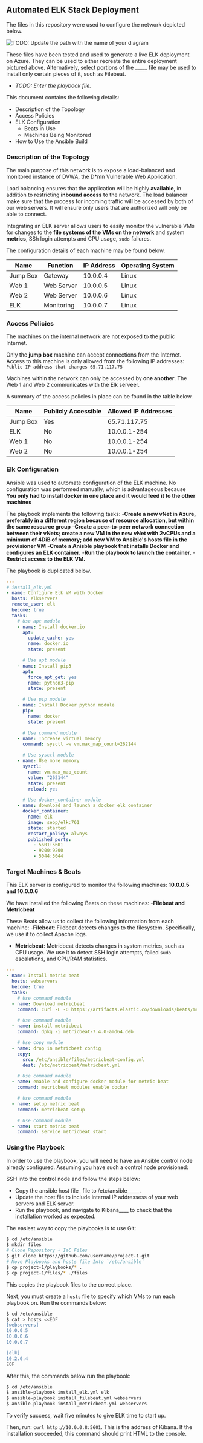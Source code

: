 ## Automated ELK Stack Deployment

The files in this repository were used to configure the network depicted below.

![TODO: Update the path with the name of your diagram](Images/Elk-Stack.png)

These files have been tested and used to generate a live ELK deployment on Azure. They can be used to either recreate the entire deployment pictured above. Alternatively, select portions of the _____ file may be used to install only certain pieces of it, such as Filebeat.

  - _TODO: Enter the playbook file._

This document contains the following details:
- Description of the Topology
- Access Policies
- ELK Configuration
  - Beats in Use
  - Machines Being Monitored
- How to Use the Ansible Build


### Description of the Topology

The main purpose of this network is to expose a load-balanced and monitored instance of DVWA, the D*mn Vulnerable Web Application.

Load balancing ensures that the application will be highly **available**, in addition to restricting **inbound access** to the network. The load balancer make sure that the process for incoming traffic will be accessed by both of our web servers. It will ensure only users that are authorized will only be able to connect.

Integrating an ELK server allows users to easily monitor the vulnerable VMs for changes to the **file systems of the VMs on the network** and system **metrics**, SSh login attempts and CPU usage, `sudo` failures.

The configuration details of each machine may be found below.

| Name     | Function   | IP Address | Operating System |
|----------|------------|------------|------------------|
| Jump Box | Gateway    | 10.0.0.4   | Linux            |
| Web 1    | Web Server | 10.0.0.5   | Linux            |
| Web 2    | Web Server | 10.0.0.6   | Linux            |
| ELK      | Monitoring | 10.0.0.7   | Linux            |

### Access Policies

The machines on the internal network are not exposed to the public Internet. 

Only the **jump box** machine can accept connections from the Internet. Access to this machine is only allowed from the following IP addresses: `Public IP address that changes 65.71.117.75`

Machines within the network can only be accessed by **one another**. The Web 1 and Web 2 communicates with the Elk serveer.

A summary of the access policies in place can be found in the table below.

| Name     | Publicly Accessible | Allowed IP Addresses |
|----------|---------------------|----------------------|
| Jump Box | Yes                 | 65.71.117.75         |
| ELK      | No                  | 10.0.0.1-254         |
| Web 1    | No                  | 10.0.0.1-254         |
| Web 2    | No                  | 10.0.0.1-254         |

### Elk Configuration

Ansible was used to automate configuration of the ELK machine. No configuration was performed manually, which is advantageous because
**You only had to install docker in one place and it would feed it to the other machines**

The playbook implements the following tasks:
-**Create a new vNet in Azure, preferably in a different region because of resource allocation, but within the same resource group** 
-**Create a peer-to-peer network connection between their vNets; create a new VM in the new vNet with 2vCPUs and a minimum of 4DiB of memory; add new VM to Ansible's hosts file in the provisioner VM**
-**Create a Anisble playbook that installs Docker and configures an ELK container.**
-**Run the playbook to launch the container.**
-**Restrict access to the ELK VM.**

The playbook is duplicated below.

```yaml
---
# install_elk.yml
- name: Configure Elk VM with Docker
  hosts: elkservers
  remote_user: elk
  become: true
  tasks:
    # Use apt module
    - name: Install docker.io
      apt:
        update_cache: yes
        name: docker.io
        state: present

      # Use apt module
    - name: Install pip3
      apt:
        force_apt_get: yes
        name: python3-pip
        state: present

      # Use pip module
    - name: Install Docker python module
      pip:
        name: docker
        state: present

      # Use command module
    - name: Increase virtual memory
      command: sysctl -w vm.max_map_count=262144

      # Use sysctl module
    - name: Use more memory
      sysctl:
        name: vm.max_map_count
        value: "262144"
        state: present
        reload: yes

      # Use docker_container module
    - name: download and launch a docker elk container
      docker_container:
        name: elk
        image: sebp/elk:761
        state: started
        restart_policy: always
        published_ports:
          - 5601:5601
          - 9200:9200
          - 5044:5044
 ```         

### Target Machines & Beats
This ELK server is configured to monitor the following machines:
**10.0.0.5 and 10.0.0.6**

We have installed the following Beats on these machines:
-**Filebeat and Metricbeat**

These Beats allow us to collect the following information from each machine:
-**Filebeat**: Filebeat detects changes to the filesystem. Specifically, we use it to collect Apache logs.
- **Metricbeat**: Metricbeat detects changes in system metrics, such as CPU usage. We use it to detect SSH login attempts, failed `sudo` escalations, and CPU/RAM statistics.

```yaml
---
- name: Install metric beat
  hosts: webservers
  become: true
  tasks:
    # Use command module
  - name: Download metricbeat
    command: curl -L -O https://artifacts.elastic.co/downloads/beats/metricbeat/metricbeat-7.4.0-amd64.deb

    # Use command module
  - name: install metricbeat
    command: dpkg -i metricbeat-7.4.0-amd64.deb

    # Use copy module
  - name: drop in metricbeat config
    copy:
      src: /etc/ansible/files/metricbeat-config.yml
      dest: /etc/metricbeat/metricbeat.yml

    # Use command module
  - name: enable and configure docker module for metric beat
    command: metricbeat modules enable docker

    # Use command module
  - name: setup metric beat
    command: metricbeat setup

    # Use command module
  - name: start metric beat
    command: service metricbeat start
```

### Using the Playbook
In order to use the playbook, you will need to have an Ansible control node already configured. Assuming you have such a control node provisioned:

SSH into the control node and follow the steps below:

- Copy the ansible host file_ file to /etc/ansible_____.
- Update the host file to include internal IP addressess of your web servers and ELK server.
- Run the playbook, and navigate to Kibana____ to check that the installation worked as expected.

The easiest way to copy the playbooks is to use Git:

```bash
$ cd /etc/ansible
$ mkdir files
# Clone Repository + IaC Files
$ git clone https://github.com/username/project-1.git
# Move Playbooks and hosts file Into `/etc/ansible`
$ cp project-1/playbooks/* .
$ cp project-1/files/* ./files
```

This copies the playbook files to the correct place.

Next, you must create a `hosts` file to specify which VMs to run each playbook on. Run the commands below:

```bash
$ cd /etc/ansible
$ cat > hosts <<EOF
[webservers]
10.0.0.5
10.0.0.6
10.0.0.7

[elk]
10.2.0.4
EOF
```

After this, the commands below run the playbook:

 ```bash
 $ cd /etc/ansible
 $ ansible-playbook install_elk.yml elk
 $ ansible-playbook install_filebeat.yml webservers
 $ ansible-playbook install_metricbeat.yml webservers
 ```

To verify success, wait five minutes to give ELK time to start up. 

Then, run: `curl http://10.0.0.8:5601`. This is the address of Kibana. If the installation succeeded, this command should print HTML to the console.